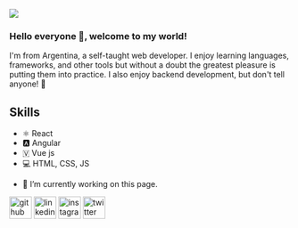 ![](https://media.licdn.com/dms/image/D4D16AQH5tIBLPAXXUQ/profile-displaybackgroundimage-shrink_350_1400/0/1700950129633?e=1714608000&v=beta&t=ewlmFFLvNlkQfjk0At4bueCLzfoDDAwP_eqMlznrgsw)

### Hello everyone 👋, welcome to my world!
I'm  from Argentina, a self-taught web developer. I enjoy learning languages, frameworks, and other tools but without a doubt the greatest pleasure is putting them into practice. I also enjoy backend development, but don't tell anyone!  🤫​

## Skills
* ⚛ React
* 🅰️ Angular
* 🇻 Vue js
* 💻 HTML, CSS, JS



- 🔭 I’m currently working on this page. 


[<img src='https://cdn.jsdelivr.net/npm/simple-icons@3.0.1/icons/github.svg' alt='github' height='40'>](https://github.com/CelsoHerib)  [<img src='https://cdn.jsdelivr.net/npm/simple-icons@3.0.1/icons/linkedin.svg' alt='linkedin' height='40'>](https://www.linkedin.com/in/celsoherib//)  [<img src='https://cdn.jsdelivr.net/npm/simple-icons@3.0.1/icons/instagram.svg' alt='instagram' height='40'>](www.instagram.com/celsoherib//)  [<img src='https://cdn.jsdelivr.net/npm/simple-icons@3.0.1/icons/twitter.svg' alt='twitter' height='40'>](https://twitter.com/CelsoHerib)  

